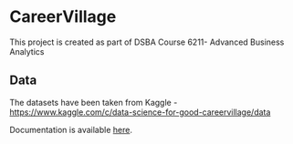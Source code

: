 # CareerVillage
This project is created as part of DSBA Course 6211- Advanced Business Analytics

## Data
The datasets have been taken from Kaggle - https://www.kaggle.com/c/data-science-for-good-careervillage/data

Documentation is available <a href="https://github.com/nthammadi-uncc/CareerVillage/blob/main/Documentation/Career%20Village%20Documentation.pdf">here</a>.
